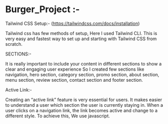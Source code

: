 # Burger_Project :-

Tailwind CSS Setup:- (https://tailwindcss.com/docs/installation)

Tailwind css has few methods of setup, Here I used Tailwind CLI. This is very easy and fastest way to set up and starting with Tailwind CSS from scratch.


SECTIONS:-

It is really important to include your content in different sections to show a clear and engaging user experience 
So I created few sections like navigation, hero section, category section, promo section, about section, menu section, review section, contact section and footer section.


Active Link:- 

Creating an “active link” feature is very essential for users. It makes easier to understand a user which section the user is currently staying in.
When a user clicks on a navigation link, the link becomes active and change to a different style. 
To achieve this, We use javascript.







